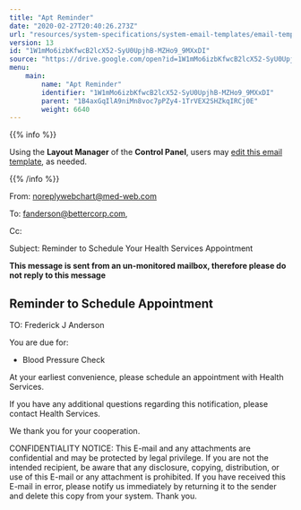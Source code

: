 ```yaml
---
title: "Apt Reminder"
date: "2020-02-27T20:40:26.273Z"
url: "resources/system-specifications/system-email-templates/email-templates-from-scheduler/apt-reminder.html"
version: 13
id: "1W1mMo6izbKfwcB2lcX52-SyU0UpjhB-MZHo9_9MXxDI"
source: "https://drive.google.com/open?id=1W1mMo6izbKfwcB2lcX52-SyU0UpjhB-MZHo9_9MXxDI"
menu:
    main:
        name: "Apt Reminder"
        identifier: "1W1mMo6izbKfwcB2lcX52-SyU0UpjhB-MZHo9_9MXxDI"
        parent: "1B4axGqIlA9niMn8voc7pPZy4-1TrVEX2SHZkqIRCj0E"
        weight: 6640
---
```









{{% info %}}

Using the **Layout Manager** of the **Control Panel**, users may [edit this email template](https://system/?f=admin&subfunc=layout_manager&search_for=email&layout_search=Go&opp=edit&doc_type=EAPTR&old_module=Email&old_name=Apt+Reminder&active=0), as needed.

{{% /info %}}


From: noreplywebchart@med-web.com

To: fanderson@bettercorp.com,

Cc:

Subject: Reminder to Schedule Your Health Services Appointment



****This message is sent from an un-monitored mailbox, therefore please do not reply to this message****

## Reminder to Schedule Appointment



TO: Frederick J Anderson



You are due for:

* Blood Pressure Check



At your earliest convenience, please schedule an appointment with Health Services.

If you have any additional questions regarding this notification, please contact Health Services.

We thank you for your cooperation.





CONFIDENTIALITY NOTICE: This E-mail and any attachments are confidential and may be protected by legal privilege. If you are not the intended recipient, be aware that any disclosure, copying, distribution, or use of this E-mail or any attachment is prohibited. If you have received this E-mail in error, please notify us immediately by returning it to the sender and delete this copy from your system. Thank you.

